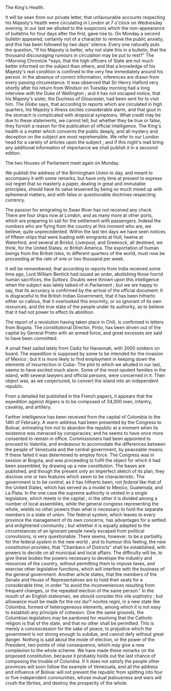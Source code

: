 The King's Health.It will be seen from our private letter, that unfavourable
                    accounts respecting his Majesty's health were circulating in
                    London at 7 o'clock on Wednesday evening. In our last we alluded
                    to the suspicions which the non-appearance of bulletins for four days after
                    the first, gave rise to. On Monday a second bulletin appeared, certainly not of a character to remove the public
                    anxiety, and this has been followed by two days' silence. Every one
                    naturally puts the question, "If his Majesty is better, why not state this
                    in a bulletin, that the thousand discouraging rumours in circulation
                    may be put to rest?" The *Morning Chronicle *says, that the high officers of State are not much better informed on
                    the subject than others, and that a knowledge of his Majesty's real
                    condition is confined to the very few immediately around his person.
                    In the absence of correct information, inferences are drawn from
                    every passing circumstance. It was observed that Sir Henry Halford very
                    shortly after his return from Windsor on Tuesday morning had a long
                    interview with the Duke of Wellington ; and it has not escaped notice, that
                    his Majesty's sister, the Duchess of Gloucester, had been sent for to visit
                    him. The *Globe* says, that according to reports which
                    are circulated in high quarters, his Majesty's illness excites considerable alarm, and that gout in the stomach is complicated
                    with dropsical symptoms. What credit may be due to these statements, we
                    cannot tell; but whether they be true or false, they furnish a reason
                    for the publication of official intelligence. The King's health
                    is a matter which concerns the public deeply, and all mystery and
                    deception on the subject are most reprehensible. We refer to our
                    London head for a variety of articles upon the subject ; and if this
                    night's mail bring any additional information of importance we
                    shall publish it in a secoond edition.The two Houses of Parliament meet again on Monday.We publish the address of the Birmingham Union to day, and meant to
                    accompany it with some remarks, but have only time at present to express
                    out regret that so masterly a paper, dealing in great and immutable principles, should have its value lessened by being
                    so much mixed up with ephemeral matters, and with false or questionable
                    doctrines respecting currency.The passion for emigrating to Swan River has not received any check. There
                    are four ships now at London, and as many more at other ports,
                    which are preparing to sail for the settlement with passengers.
                        Indeed the numbers who are flying from the country at
                    this moment who are, we believe, quite unprecedented. Within the last
                    ten days we have seen notices of fifteen ships that were loading with
                    emigrants at Hull, twelve at Waterford, and several at Bristol, Liverpool,
                    and Greenock, all destined, we think, for the United States, or British
                    America. The exportation of human beings from the British Isles, to
                    different quarters of the world, must now be proceeding at the rate of one
                    or two thousand per week.It will be remembered, that according to reports from India received some
                    time ago, Lord William Bentick had issued an order, abolishing those horrid
                    human sacrifices, the *Suttees*. Doubts were thrown
                    upon this intelligence when the subject was lately talked of in
                    Parliament ; but we are happy to say, that its accuracy is confirmed by the
                    arrival of the official document. It is disgraceful to the British Indian
                        Government, that it has been hitherto either so callous,
                    that it overlooked this enormity, or so ignorant of its own resources,
                    and the true state of the people under its authority, as to believe that it
                    had not power to effect its abolition.The report of a revolution having taken place in Chili, is confirmed in
                    letters from Bogota. The constitutional Director, Pinto, has been driven
                    out of the capital by General Prieto with an armed force, and great
                    excesses are said to have been committed.A small fleet sailed lately from Cadiz for Havannah, with 2000 soldiers on
                    board. The expedition is supposed by some to be intended for the
                    invasion of Mexico ; but it is more likely to find employment in
                    keeping down the elements of insurrection in Cuba– The plot to
                    which we alluded in our last, seems to have excited much alarm. Some of the
                    most opulent families in the island, with several lawyers and
                    official persons, were concerned in it. Their object was, as we
                    conjectured, to convert the island into an independent republic.From a detailed list published in the French papers, it appears that the
                    expedition against Algiers is to be composed of 34,000 men, infantry,
                    cavalray, and artillery.Farther intelligence has been received from the capital of
                    Colombia to the 14th of February. A warm address had been presented by the
                    Congress to Bolivar, entreating him not to abandon the republic at a moment when its existence was menaced by conspiracies; and he
                    seems to have once more consented to remain in office. Commissioners had
                    been appointed to proceed to Valentia, and endeavour to
                    accomodate the differences between the people of Venezuela and the
                    central government, by peaceable means. If these failed it was
                    determined to employ force. The Congress was in session at Bogota, and was
                    proceeding to fulfil the object for which it had been assembled, by drawing
                    up a new constitution. The bases are published, and though the present
                    only an imperfect sketch of its plan, they disclose one or two features
                    which seem to be characteristic. The government is to be *central*, as it has hitherto been, not *federal* like that of the United States, which has
                    served as a model to Mexico, Guatemala, and La Plata. In the one case the
                    supreme authority is vested in a single legislature, which meets in the
                        capital ; in the other it is divided among a number of
                    local assemblies, while the general congress representing
                    the whole, wields no other powers than what is necessary to hold
                    the separate members in a state of union. The federal system, which leaves
                    to every province the management of its own concerns, has advantages for a settled and enlightened community ; but
                    whether it is equally adapted to the circumstances of an ignorant
                    people newly escaped from political convulsions, is very
                    questionable. There seems, however, to be a partiality for the
                    federal system in the new world ; and to humour this feeling, the new
                        constitution provides, that "Chambers of Districts" shall
                    be established, with powers to decide on all municipal and local
                    affairs. The difficulty will be, to give these bodies the powers necessary
                    to develope the industry and resources of the country, without permitting
                    them to impose taxes, and exercise other legislative functions, which
                    will interfere with the business of the general government. Another article
                    states, that the members of the Senate and House of Representatives are to
                    hold their seats for a considerable time, in order "to avoid the
                    inconveniences resulting from frequent changes, or the repeated election of
                    the same person." In the mouth of an English statesman, we should consider
                    this vile sophistry ; but allowance must be made for the *res dur? novitas regni*, in a new state like
                    Colombia, formed of heterogeneous elements, among which it is
                    not easy to establish any principle of cohesion. One the same grounds, the
                    Columbian legislators may be pardoned for resolving that the Catholic
                    religion is that of the state, and that no other shall be permitted. This
                    is merely a concescession for the sake of peace, to prejudice
                    which the government is not strong enough to subdue, and cannot defy without great danger. Nothing is said about the mode of
                    election, or the power of the President, two points of vital consequence,
                    which may give a new complexion to the whole scheme. We have made
                    these remarks on the proposed constitution, because it probably holds
                    out the last chance of composing the trouble of Columbia. If it does not
                    satisfy the people other provinces will soon follow the example of Venezuela, and all the address and influence of Bolivar will
                    not prevent the republic from splitting into four or five independent
                    communities, whose mutual jealousness and wars will crush the librties, and
                    destroy the prosperity of the whole.